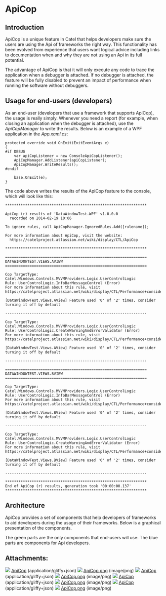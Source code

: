 # ApiCop

## Introduction

ApiCop is a unique feature in Catel that helps developers make sure the users are using the Api of frameworks the right way. This functionality has been evolved from experience that users want logical advice including links to documentation when and why they are not using an Api in its full potential.

The advantage of ApiCop is that it will only execute any code to trace the application when a debugger is attached. If no debugger is attached, the feature will be fully disabled to prevent an impact of performance when running the software without debuggers.

## Usage for end-users (developers)

As an end-user (developers that use a framework that supports ApiCop), the usage is really simply. Whenever you need a report (for example, when closing an application when the debugger is attached), use the *ApiCopManager* to write the results. Below is an example of a WPF application in the *App.xaml.cs*:

```
protected override void OnExit(ExitEventArgs e)
{
#if DEBUG
    var apiCopListener = new ConsoleApiCopListener();
    ApiCopManager.AddListener(apiCopListener);
    ApiCopManager.WriteResults();
#endif
 
    base.OnExit(e);
}
```

The code above writes the results of the ApiCop feature to the console, which will look like this:

    ****************************************************************

    ApiCop (r) results of 'DataWindowTest.WPF' v1.0.0.0
      recorded on 2014-02-19 10:06

    To ignore rules, call ApiCopManager.IgnoredRules.Add([rulename]);

    For more information about ApiCop, visit the website:
      https://catelproject.atlassian.net/wiki/display/CTL/ApiCop

    ****************************************************************

    ================================================================
    DATAWINDOWTEST.VIEWS.AVIEW
    ================================================================

    Cop TargetType: Catel.Windows.Controls.MVVMProviders.Logic.UserControlLogic
    Rule: UserControlLogic.InfoBarMessageControl (Error)
    For more information about this rule, visit https://catelproject.atlassian.net/wiki/display/CTL/Performance+considerations

    [DataWindowTest.Views.AView] Feature used '0' of '2' times, consider turning it off by default

    ----------------------------------------------------------------

    Cop TargetType: Catel.Windows.Controls.MVVMProviders.Logic.UserControlLogic
    Rule: UserControlLogic.CreateWarningAndErrorValidator (Error)
    For more information about this rule, visit https://catelproject.atlassian.net/wiki/display/CTL/Performance+considerations

    [DataWindowTest.Views.AView] Feature used '0' of '2' times, consider turning it off by default

    ----------------------------------------------------------------

    ================================================================
    DATAWINDOWTEST.VIEWS.BVIEW
    ================================================================

    Cop TargetType: Catel.Windows.Controls.MVVMProviders.Logic.UserControlLogic
    Rule: UserControlLogic.InfoBarMessageControl (Error)
    For more information about this rule, visit https://catelproject.atlassian.net/wiki/display/CTL/Performance+considerations

    [DataWindowTest.Views.BView] Feature used '0' of '2' times, consider turning it off by default

    ----------------------------------------------------------------

    Cop TargetType: Catel.Windows.Controls.MVVMProviders.Logic.UserControlLogic
    Rule: UserControlLogic.CreateWarningAndErrorValidator (Error)
    For more information about this rule, visit https://catelproject.atlassian.net/wiki/display/CTL/Performance+considerations

    [DataWindowTest.Views.BView] Feature used '0' of '2' times, consider turning it off by default

    ----------------------------------------------------------------

    ****************************************************************
    End of ApiCop (r) results, generation took '00:00:00.137'
    ****************************************************************

## Architecture

ApiCop provides a set of components that help developers of frameworks to aid developers during the usage of their frameworks. Below is a graphical presentation of the components.

The green parts are the only components that end-users will use. The blue parts are components for Api developers.

## Attachments:

![](images/icons/bullet_blue.gif) [ApiCop](attachments/22872079/23101443) (application/gliffy+json)
 ![](images/icons/bullet_blue.gif) [ApiCop.png](attachments/22872079/23101444.png) (image/png)
 ![](images/icons/bullet_blue.gif) [ApiCop](attachments/22872079/23101445) (application/gliffy+json)
 ![](images/icons/bullet_blue.gif) [ApiCop.png](attachments/22872079/23101446.png) (image/png)
 ![](images/icons/bullet_blue.gif) [ApiCop](attachments/22872079/23101447) (application/gliffy+json)
 ![](images/icons/bullet_blue.gif) [ApiCop.png](attachments/22872079/23101448.png) (image/png)
 ![](images/icons/bullet_blue.gif) [ApiCop](attachments/22872079/23101441) (application/gliffy+json)
 ![](images/icons/bullet_blue.gif) [ApiCop.png](attachments/22872079/23101442.png) (image/png)

